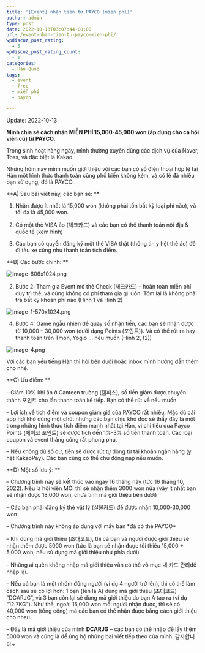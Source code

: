 ```yaml
---
title: '[Event] nhận tiền từ PAYCO (miễn phí)'
author: admin
type: post
date: 2022-10-13T03:07:44+00:00
url: /event-nhan-tien-tu-payco-mien-phi/
wpdiscuz_post_rating:
  - 5
wpdiscuz_post_rating_count:
  - 1
categories:
  - Hàn Quốc
tags:
  - event
  - free
  - miễn phí
  - payco

---
```

Update: 2022-10-13

**Mình chia sẻ cách nhận MIỄN PHÍ 15,000-45,000 won (áp dụng cho cả hội viên cũ) từ PAYCO.**

Trong sinh hoạt hàng ngày, mình thường xuyên dùng các dịch vụ của Naver, Toss, và đặc biệt là Kakao.

Nhưng hôm nay mình muốn giới thiệu với các bạn có số điện thoại hợp lệ tại Hàn một hình thức thanh toán cũng phổ biến không kém, và có lẽ đã nhiều bạn sử dụng, đó là PAYCO.

**A) Sau bài viết này, các bạn sẽ: **

1. Nhận được ít nhất là 15,000 won (không phải tốn bất kỳ loại phí nào), và tối đa là 45,000 won.

2. Có một thẻ VISA ảo (체크카드) và các bạn có thể thanh toán nội địa & quốc tế (xem hình)

3. Các bạn có quyền đăng ký một thẻ VISA thật (thông tin y hệt thẻ ảo) để đi tàu xe cũng như thanh toán tích điểm.

**B) Các bước chính: **


![image-606x1024.png](/wp-content/uploads/2022/10/image-606x1024.png)


2. Bước 2: Tham gia Event mở thẻ Check (체크카드) &#8211; hoàn toàn miễn phí duy trì thẻ, và cũng không có phí tham gia gì luôn. Tóm lại là không phải trả bất kỳ khoản phí nào (Hình 1 và Hình 2)


![image-1-570x1024.png](/wp-content/uploads/2022/10/image-1-570x1024.png)


4. Bước 4: Game ngẫu nhiên để quay số nhận tiền, các bạn sẽ nhận được từ 10,000 &#8211; 30,000 won (dưới dạng Points (포인트)). Và có thể rút ra hay thanh toán trên Tmon, Yogio &#8230; nếu muốn (Hình 2, (2))


![image-4.png](/wp-content/uploads/2022/10/image-4.png)


Với các bạn yếu tiếng Hàn thì hỏi bên dưới hoặc inbox mình hướng dẫn thêm cho nhé.

**C) Ưu điểm: **

&#8211; Giảm 10% khi ăn ở Canteen trường (캠퍼스), số tiền giảm được chuyển thành 포인트 cho lần thanh toán kế tiếp. Bạn có thể rút về nếu muốn.

&#8211; Lợi ích về tích điểm và coupon giảm giá của PAYCO rất nhiều. Mặc dù cái app hơi khó dùng một chút nhưng các bạn chịu khó đọc sẽ thấy đây là một trong những hình thức tích điểm mạnh nhất tại Hàn, vì chi tiêu qua Payco Points (페이코 포인트) sẽ được tích đến 1%-3% số tiền thanh toán. Các loại coupon và event tháng cũng rất phong phú.

&#8211; Nếu không đủ số dư, tiền sẽ được rút tự động từ tài khoản ngân hàng (y hệt KakaoPay). Các bạn cũng có thể chủ động nạp nếu muốn.

**D) Một số lưu ý: **

&#8211; Chương trình này sẽ kết thúc vào ngày 16 tháng này (tức 16 tháng 10, 2022). Nếu là hội viên MỚI thì sẽ nhận thêm 3000 won nữa (vậy ít nhất bạn sẽ nhận được 18,000 won, chưa tính mã giới thiệu bên dưới)

&#8211; Các bạn phải đăng ký thẻ vật lý (실물카드) để được nhận 10,000-30,000 won

&#8211; Chương trình này không áp dụng với mấy bạn \*đã có thẻ PAYCO\*

&#8211; Khi dùng mã giới thiệu (초대코드), thì cả bạn và người được giới thiệu sẽ nhận thêm được 5000 won (tức là bạn sẽ nhận được tối thiểu 15,000 + 5,000 won, nếu sử dụng mã giới thiệu như phía dưới)

&#8211; Những ai quên không nhập mã giới thiệu vẫn có thể vô mục 내 카드 관리để nhập lại.

&#8211; Nếu cá bạn là một nhóm đông người (ví dụ 4 người trở lên), thì có thể làm cách sau sẽ có lợi hơn: 1 bạn (tên là A) dùng mã giới thiệu (초대코드) &#8220;DCARJG&#8221;, và 3 bạn còn lại sẽ dùng mã giới thiệu do bạn A tạo ra (ví dụ &#8220;12I7KG&#8221;). Như thế, ngoài 15,000 won mỗi người nhận được, thì sẽ có 40,000 won (tổng cộng) mà các bạn có thể nhận được bằng cách giới thiệu cho nhau. 

&#8211; Đây là mã giới thiệu của mình **DCARJG** &#8211; các bạn có thể nhập để lấy thêm 5000 won và cũng là để ủng hộ những bài viết tiếp theo của mình. 감사합니다~

 [1]: ../wp-content/uploads/2022/10/image.png
 [2]: ../wp-content/uploads/2022/10/image-1.png
 [3]: ../wp-content/uploads/2022/10/image-2.png
 [4]: ../wp-content/uploads/2022/10/image-3.png
 [5]: ../wp-content/uploads/2022/10/image-4.png
